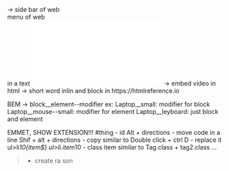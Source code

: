 <header></header>
<footer></footer>
<aside></aside> -> side bar of web
<nav></nav> menu of web
<section></section> in a text
<iframe src="source video" frameborder="0"></iframe> -> embed video in html
<span></span> -> short word
inlin and block in https://htmlreference.io


BEM -> block__element--modifier
ex: Laptop__small: modifier for block
    Laptop__mouse--small: modifier for element
    Laptop__leyboard: just block and element    


EMMET, SHOW EXTENSION!!!
#thing - id
Alt + directions - move code in a line
Shif + alt + directions - copy similar to
Double click + ctrl D - replace it 
ul>li*10{item$} 
ul>li.item*10 - class item similar to 
Tag.class + tag2.class …
> - create ra son 
